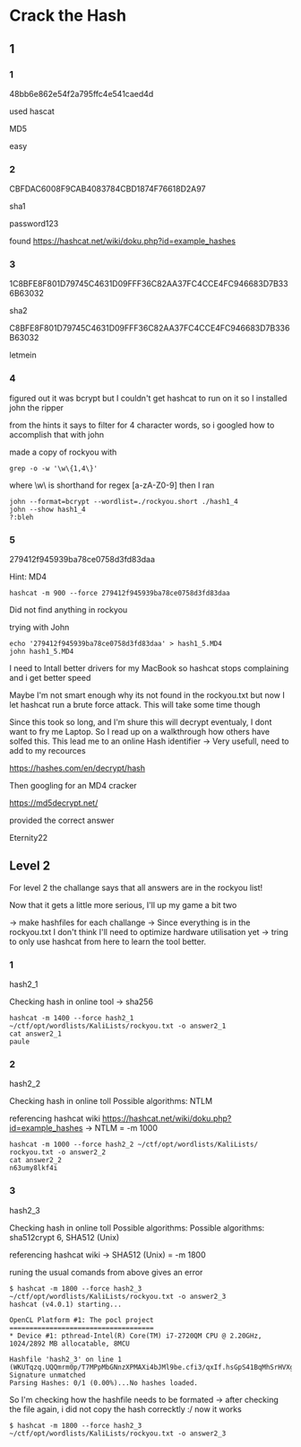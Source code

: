 # Crack the Hash

## 1

### 1

48bb6e862e54f2a795ffc4e541caed4d

used hascat

MD5

easy

### 2

CBFDAC6008F9CAB4083784CBD1874F76618D2A97

sha1

password123

found https://hashcat.net/wiki/doku.php?id=example_hashes

### 3

1C8BFE8F801D79745C4631D09FFF36C82AA37FC4CCE4FC946683D7B336B63032

sha2

C8BFE8F801D79745C4631D09FFF36C82AA37FC4CCE4FC946683D7B336B63032

letmein

### 4

figured out it was bcrypt but I couldn't get hashcat to run on it
so I installed john the ripper

from the hints it says to filter for 4 character words, so i googled how to accomplish that with john

made a copy of rockyou with

	grep -o -w '\w\{1,4\}'

where \w\ is shorthand for regex [a-zA-Z0-9] then I ran

	john --format=bcrypt --wordlist=./rockyou.short ./hash1_4
	john --show hash1_4 
	?:bleh


### 5

279412f945939ba78ce0758d3fd83daa

Hint: MD4

	hashcat -m 900 --force 279412f945939ba78ce0758d3fd83daa
	
Did not find anything in rockyou

trying with John

	echo '279412f945939ba78ce0758d3fd83daa' > hash1_5.MD4
	john hash1_5.MD4

I need to Intall better drivers for my MacBook so hashcat stops complaining and i get better speed

Maybe I'm not smart enough why its not found in the rockyou.txt but now
I let hashcat run a brute force attack. This will take some time though

Since this took so long, and I'm shure this will decrypt eventualy, I dont want to fry me Laptop.
So I read up on a walkthrough how others have solfed this. This lead me to an online Hash identifier -> Very usefull, need to add to my recources

https://hashes.com/en/decrypt/hash

Then googling for an MD4 cracker

https://md5decrypt.net/

provided the correct answer 

Eternity22

## Level 2

For level 2 the challange says that all answers are in the rockyou list!

Now that it gets a little more serious, I'll up my game a bit two

-> make hashfiles for each challange
-> Since everything is in the rockyou.txt I don't think I'll need to optimize hardware utilisation yet
-> tring to only use hashcat from here to learn the tool better.

### 1

hash2_1

Checking hash in online tool
-> sha256

	hashcat -m 1400 --force hash2_1 ~/ctf/opt/wordlists/KaliLists/rockyou.txt -o answer2_1
	cat answer2_1
	paule

### 2

hash2_2

Checking hash in online toll
Possible algorithms: NTLM

referencing hashcat wiki https://hashcat.net/wiki/doku.php?id=example_hashes
-> NTLM = -m 1000

	hashcat -m 1000 --force hash2_2 ~/ctf/opt/wordlists/KaliLists/	rockyou.txt -o answer2_2
	cat answer2_2
	n63umy8lkf4i

### 3

hash2_3

Checking hash in online toll
Possible algorithms: Possible algorithms: sha512crypt $6$, SHA512 (Unix)

referencing hashcat wiki
-> SHA512 (Unix) = -m 1800

runing the usual comands from above gives an error

	$ hashcat -m 1800 --force hash2_3 ~/ctf/opt/wordlists/KaliLists/rockyou.txt -o answer2_3
	hashcat (v4.0.1) starting...

	OpenCL Platform #1: The pocl project
	====================================
	* Device #1: pthread-Intel(R) Core(TM) i7-2720QM CPU @ 2.20GHz, 1024/2892 MB allocatable, 8MCU

	Hashfile 'hash2_3' on line 1 (WKUTqzq.UQQmrm0p/T7MPpMbGNnzXPMAXi4bJMl9be.cfi3/qxIf.hsGpS41BqMhSrHVXgMpdjS6xeKZAs02.): Signature unmatched
	Parsing Hashes: 0/1 (0.00%)...No hashes loaded.

So I'm checking how the hashfile needs to be formated
-> after checking the file again, i did not copy the hash correcktly :/
now it works

	$ hashcat -m 1800 --force hash2_3 ~/ctf/opt/wordlists/KaliLists/rockyou.txt -o answer2_3








